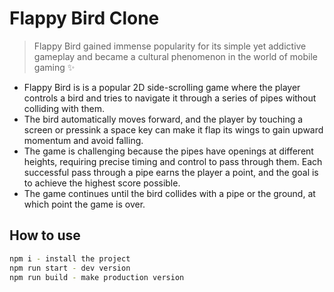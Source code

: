 # Flappy Bird Clone

> Flappy Bird gained immense popularity for its simple yet addictive gameplay and became a cultural phenomenon in the world of mobile gaming ✨ 

- Flappy Bird is is a popular 2D side-scrolling game where the player controls a bird and tries to navigate it through a series of pipes without colliding with them. 
- The bird automatically moves forward, and the player by touching a screen or pressink a space key can make it flap its wings to gain upward momentum and avoid falling. 
- The game is challenging because the pipes have openings at different heights, requiring precise timing and control to pass through them. Each successful pass through a pipe earns the player a point, and the goal is to achieve the highest score possible. 
- The game continues until the bird collides with a pipe or the ground, at which point the game is over. 


## How to use

```sh
npm i - install the project
npm run start - dev version
npm run build - make production version
```
